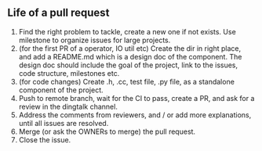 ## Life of a pull request
1. Find the right problem to tackle, create a new one if not exists. Use milestone to organize issues for large projects.
2. (for the first PR of a operator, IO util etc) Create the dir in right place, and add a README.md which is a design doc of the component. The design doc should include the goal of the project, link to the issues, code structure, milestones etc.
3. (for code changes) Create .h, .cc, test file, .py file, as a standalone component of the project.
4. Push to remote branch, wait for the CI to pass, create a PR, and ask for a review in the dingtalk channel.
5. Address the comments from reviewers, and / or add more explanations, until all issues are resolved.
6. Merge (or ask the OWNERs to merge) the pull request.
7. Close the issue.
